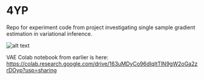 # 4YP

Repo for experiment code from project investigating single sample gradient estimation in variational inference.

![alt text](GMM/figs.GMM_components.gif)

VAE Colab notebook from earlier is here:
https://colab.research.google.com/drive/163uMDyCo96dIqItTlN9gW2oGa2zrDOyp?usp=sharing

